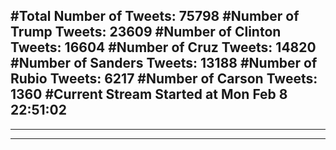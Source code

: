 #Total Number of Tweets: 75798 
#Number of Trump Tweets: 23609
#Number of Clinton Tweets: 16604
#Number of Cruz Tweets: 14820
#Number of Sanders Tweets: 13188
#Number of Rubio Tweets: 6217
#Number of Carson Tweets: 1360
#Current Stream Started at Mon Feb  8 22:51:02
---
---
---

